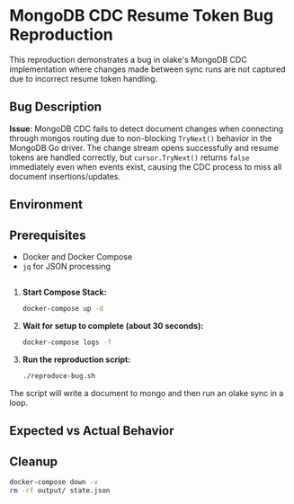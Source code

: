 # MongoDB CDC Resume Token Bug Reproduction

This reproduction demonstrates a bug in olake's MongoDB CDC implementation where changes made between sync runs are not captured due to incorrect resume token handling.

## Bug Description

**Issue**: MongoDB CDC fails to detect document changes when connecting through mongos routing due to non-blocking `TryNext()` behavior in the MongoDB Go driver. The change stream opens successfully and resume tokens are handled correctly, but `cursor.TryNext()` returns `false` immediately even when events exist, causing the CDC process to miss all document insertions/updates.

## Environment

## Prerequisites

- Docker and Docker Compose
- `jq` for JSON processing

##

1. **Start Compose Stack:**
   ```bash
   docker-compose up -d
   ```

2. **Wait for setup to complete (about 30 seconds):**
   ```bash
   docker-compose logs -f
   ```

3. **Run the reproduction script:**
   ```bash
   ./reproduce-bug.sh
   ```

The script will write a document to mongo and then run an olake sync in a loop.

## Expected vs Actual Behavior


## Cleanup

```bash
docker-compose down -v
rm -rf output/ state.json
```

